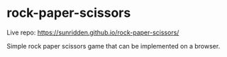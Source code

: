 # rock-paper-scissors

Live repo: https://sunridden.github.io/rock-paper-scissors/

Simple rock paper scissors game that can be implemented on a browser. 
 
